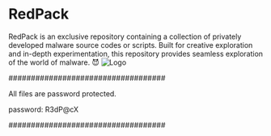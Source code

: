 # RedPack
RedPack is an exclusive repository containing a collection of privately developed malware source codes or scripts. Built for creative exploration and in-depth experimentation, this repository provides seamless exploration of the world of malware. 😈
![Logo](https://github.com/Drepcon/RedPack/blob/main/RedPack~2.jpg)


###################################

All files are password protected.

password: R3dP@cX

###################################
